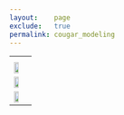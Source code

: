 ```yaml
---
layout:    page
exclude:   true
permalink: cougar_modeling
---
```


<table style="width:100%">
  <tr>
	<th></th>
  </tr>
  <tr>
    <td><a href="https://www.sciencedirect.com/science/article/pii/S0304380014000891"><img src="_images/Ecological_Modelling_Cover.png" width="60%" align="left"></a></td>
  </tr>
  <tr>
    <td><img src="_images/Ecological_Modelling.png" width="60%" align="left"></td>
  </tr>
  <tr>
    <td><img src="_images/Cougar_Models_2.png" width="60%" align="left"></td>
  </tr>
</table>
  





   
